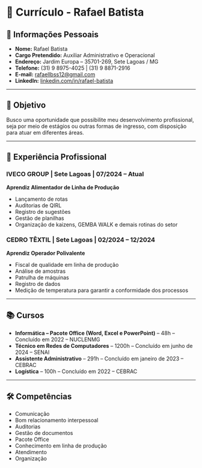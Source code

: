 # 📄 Currículo - Rafael Batista

## 👤 Informações Pessoais
- **Nome:** Rafael Batista  
- **Cargo Pretendido:** Auxiliar Administrativo e Operacional  
- **Endereço:** Jardim Europa – 35701-269, Sete Lagoas / MG  
- **Telefone:** (31) 9 8975-4025 | (31) 9 8871-2916  
- **E-mail:** rafaellbss12@gmail.com  
- **LinkedIn:** [linkedin.com/in/rafael-batista](https://www.linkedin.com)  

---

## 🎯 Objetivo
Busco uma oportunidade que possibilite meu desenvolvimento profissional, seja por meio de estágios ou outras formas de ingresso, com disposição para atuar em diferentes áreas.

---

## 💼 Experiência Profissional

### IVECO GROUP | Sete Lagoas | 07/2024 – Atual  
**Aprendiz Alimentador de Linha de Produção**  
- Lançamento de rotas  
- Auditorias de QIRL  
- Registro de sugestões  
- Gestão de planilhas  
- Organização de kaizens, GEMBA WALK e demais rotinas do setor  

### CEDRO TÊXTIL | Sete Lagoas | 02/2024 – 12/2024  
**Aprendiz Operador Polivalente**  
- Fiscal de qualidade em linha de produção  
- Análise de amostras  
- Patrulha de máquinas  
- Registro de dados  
- Medição de temperatura para garantir a conformidade dos processos  

---

## 📚 Cursos
- **Informática – Pacote Office (Word, Excel e PowerPoint)** – 48h – Concluído em 2022 – NUCLENMG  
- **Técnico em Redes de Computadores** – 1200h – Concluído em junho de 2024 – SENAI  
- **Assistente Administrativo** – 291h – Concluído em janeiro de 2023 – CEBRAC  
- **Logística** – 100h – Concluído em 2022 – CEBRAC  

---

## 🛠️ Competências
- Comunicação  
- Bom relacionamento interpessoal  
- Auditorias  
- Gestão de documentos  
- Pacote Office  
- Conhecimento em linha de produção  
- Atendimento  
- Organização
